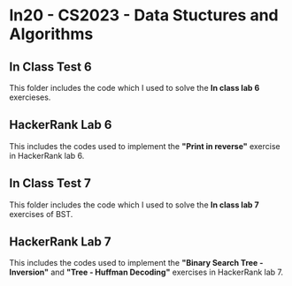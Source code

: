 # ln20 - CS2023 - Data Stuctures and Algorithms

## In Class Test 6
This folder includes the code which I used to solve the **In class lab 6** exercieses.  

## HackerRank Lab 6
This  includes the codes  used to implement the **"Print in reverse"** exercise in HackerRank lab 6. 

## In Class Test 7
This folder includes the code which I used to solve the **In class lab 7** exercises of BST.  

## HackerRank Lab 7
This  includes the codes used to implement the **"Binary Search Tree - Inversion"** and **"Tree - Huffman Decoding"** exercises in HackerRank lab 7. 
